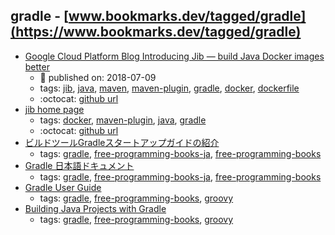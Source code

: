 gradle - [www.bookmarks.dev/tagged/gradle](https://www.bookmarks.dev/tagged/gradle)
---
* [Google Cloud Platform Blog Introducing Jib — build Java Docker images better](https://cloudplatform.googleblog.com/2018/07/introducing-jib-build-java-docker-images-better.html)
    * :calendar: published on: 2018-07-09
    * tags: [jib](../tags/jib.md), [java](../tags/java.md), [maven](../tags/maven.md), [maven-plugin](../tags/maven-plugin.md), [gradle](../tags/gradle.md), [docker](../tags/docker.md), [dockerfile](../tags/dockerfile.md)
    * :octocat: [github url](https://github.com/GoogleContainerTools/jib)
* [jib home page](https://github.com/GoogleContainerTools/jib)
    * tags: [docker](../tags/docker.md), [maven-plugin](../tags/maven-plugin.md), [java](../tags/java.md), [gradle](../tags/gradle.md)
    * :octocat: [github url](https://github.com/GoogleContainerTools/jib)
* [ビルドツールGradleスタートアップガイドの紹介](https://www.ntts.co.jp/column/tec/java_03/)
    * tags: [gradle](../tags/gradle.md), [free-programming-books-ja](../tags/free-programming-books-ja.md), [free-programming-books](../tags/free-programming-books.md)
* [Gradle 日本語ドキュメント](http://gradle.monochromeroad.com/docs/)
    * tags: [gradle](../tags/gradle.md), [free-programming-books-ja](../tags/free-programming-books-ja.md), [free-programming-books](../tags/free-programming-books.md)
* [Gradle User Guide](https://docs.gradle.org/current/userguide/userguide.html)
    * tags: [gradle](../tags/gradle.md), [free-programming-books](../tags/free-programming-books.md), [groovy](../tags/groovy.md)
* [Building Java Projects with Gradle](http://spring.io/guides/gs/gradle/)
    * tags: [gradle](../tags/gradle.md), [free-programming-books](../tags/free-programming-books.md), [groovy](../tags/groovy.md)
